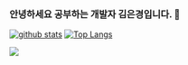 ### 안녕하세요 공부하는 개발자 김은경입니다. 👋

<!--
**kuk329/kuk329** is a ✨ _special_ ✨ repository because its `README.md` (this file) appears on your GitHub profile.

Here are some ideas to get you started:

- 🔭 I’m currently working on ...
- 🌱 I’m currently learning ...
- 👯 I’m looking to collaborate on ...
- 🤔 I’m looking for help with ...
- 💬 Ask me about ...
- 📫 How to reach me: ...
- 😄 Pronouns: ...       
- ⚡ Fun fact: ...
-->


[![github stats](https://github-readme-stats.vercel.app/api?username=shinplest&show_icons=true&hide_border=true)](https://github.com/kuk329)
[![Top Langs](https://github-readme-stats.vercel.app/api/top-langs/?username=shinplest&layout=compact)](https://github.com/kuk329)

<a href="" target="_blank"><img src="https://img.shields.io/badge/Android-3DDC84?style=flat-square&logo=Android&logoColor=white"/></a>
